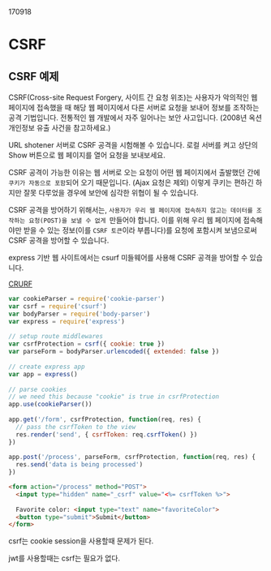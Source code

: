 170918

# CSRF

## CSRF 예제

CSRF(Cross-site Request Forgery, 사이트 간 요청 위조)는 사용자가 악의적인 웹 페이지에 접속했을 때 해당 웹 페이지에서 다른 서버로 요청을 보내어 정보를 조작하는 공격 기법입니다. 전통적인 웹 개발에서 자주 일어나는 보안 사고입니다. (2008년 옥션 개인정보 유출 사건을 참고하세요.)  

URL shotener 서버로 CSRF 공격을 시험해볼 수 있습니다. 로컬 서버를 켜고 상단의 Show 버튼으로 웹 페이지를 열어 요청을 보내보세요.  

CSRF 공격이 가능한 이유는 웹 서버로 오는 요청이 어떤 웹 페이지에서 출발했던 간에 `쿠키가 자동으로 포함`되어 오기 때문입니다. (Ajax 요청은 제외) 이렇게 쿠키는 편하긴 하지만 잘못 다루었을 경우에 보안에 심각한 위협이 될 수 있습니다.  

CSRF 공격을 방어하기 위해서는, `사용자가 우리 웹 페이지에 접속하지 않고는 데이터를 조작하는 요청(POST)을 보낼 수 없게 `만들어야 합니다. 이를 위해 우리 웹 페이지에 접속해야만 받을 수 있는 정보(이를 `CSRF 토큰`이라 부릅니다)를 요청에 포함시켜 보냄으로써 CSRF 공격을 방어할 수 있습니다.  

express 기반 웹 사이트에서는 csurf 미들웨어를 사용해 CSRF 공격을 방어할 수 있습니다.  

[CRURF](https://www.npmjs.com/package/csurf)  

```js
var cookieParser = require('cookie-parser')
var csrf = require('csurf')
var bodyParser = require('body-parser')
var express = require('express')
 
// setup route middlewares 
var csrfProtection = csrf({ cookie: true })
var parseForm = bodyParser.urlencoded({ extended: false })
 
// create express app 
var app = express()
 
// parse cookies 
// we need this because "cookie" is true in csrfProtection 
app.use(cookieParser())
 
app.get('/form', csrfProtection, function(req, res) {
  // pass the csrfToken to the view 
  res.render('send', { csrfToken: req.csrfToken() })
})
 
app.post('/process', parseForm, csrfProtection, function(req, res) {
  res.send('data is being processed')
})
```

```html
<form action="/process" method="POST">
  <input type="hidden" name="_csrf" value="<%= csrfToken %>">
  
  Favorite color: <input type="text" name="favoriteColor">
  <button type="submit">Submit</button>
</form>
```

csrf는 cookie session을 사용할때 문제가 된다.
    
jwt를 사용할때는 csrf는 필요가 없다.
